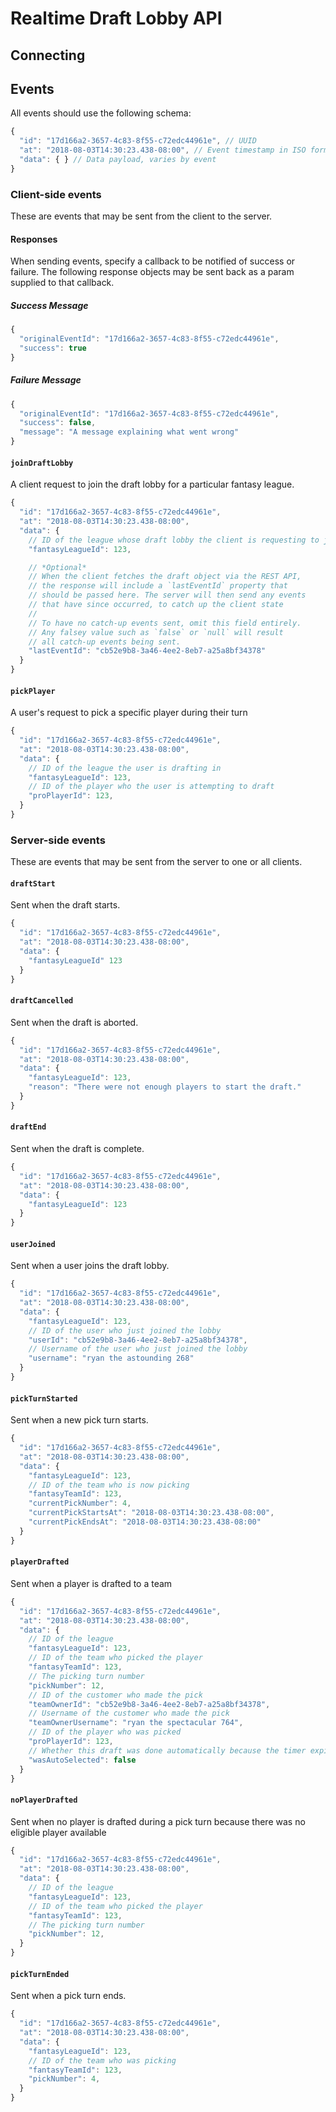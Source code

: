 # Realtime Draft Lobby API

## Connecting

## Events

All events should use the following schema:

```js
{
  "id": "17d166a2-3657-4c83-8f55-c72edc44961e", // UUID
  "at": "2018-08-03T14:30:23.438-08:00", // Event timestamp in ISO format with ms-precision
  "data": { } // Data payload, varies by event
}
```

### Client-side events

These are events that may be sent from the client to the server.

#### Responses

When sending events, specify a callback to be notified of success or failure.
The following response objects may be sent back as a param supplied to that callback.

##### Success Message
```js
{
  "originalEventId": "17d166a2-3657-4c83-8f55-c72edc44961e",
  "success": true
}
```

##### Failure Message
```js
{
  "originalEventId": "17d166a2-3657-4c83-8f55-c72edc44961e",
  "success": false,
  "message": "A message explaining what went wrong"
}
```

#### `joinDraftLobby`

A client request to join the draft lobby for a particular fantasy league.

```js
{
  "id": "17d166a2-3657-4c83-8f55-c72edc44961e",
  "at": "2018-08-03T14:30:23.438-08:00",
  "data": {
    // ID of the league whose draft lobby the client is requesting to join
    "fantasyLeagueId": 123,

    // *Optional*
    // When the client fetches the draft object via the REST API,
    // the response will include a `lastEventId` property that
    // should be passed here. The server will then send any events
    // that have since occurred, to catch up the client state
    //
    // To have no catch-up events sent, omit this field entirely.
    // Any falsey value such as `false` or `null` will result
    // all catch-up events being sent.
    "lastEventId": "cb52e9b8-3a46-4ee2-8eb7-a25a8bf34378"
  }
}
```

#### `pickPlayer`

A user's request to pick a specific player during their turn

```js
{
  "id": "17d166a2-3657-4c83-8f55-c72edc44961e",
  "at": "2018-08-03T14:30:23.438-08:00",
  "data": {
    // ID of the league the user is drafting in
    "fantasyLeagueId": 123,
    // ID of the player who the user is attempting to draft
    "proPlayerId": 123,
  }
}
```

### Server-side events

These are events that may be sent from the server to one or all clients.

#### `draftStart`

Sent when the draft starts.

```js
{
  "id": "17d166a2-3657-4c83-8f55-c72edc44961e",
  "at": "2018-08-03T14:30:23.438-08:00",
  "data": {
    "fantasyLeagueId" 123
  }
}
```

#### `draftCancelled`

Sent when the draft is aborted.

```js
{
  "id": "17d166a2-3657-4c83-8f55-c72edc44961e",
  "at": "2018-08-03T14:30:23.438-08:00",
  "data": {
    "fantasyLeagueId": 123,
    "reason": "There were not enough players to start the draft."
  }
}
```

#### `draftEnd`

Sent when the draft is complete.

```js
{
  "id": "17d166a2-3657-4c83-8f55-c72edc44961e",
  "at": "2018-08-03T14:30:23.438-08:00",
  "data": {
    "fantasyLeagueId": 123
  }
}
```

#### `userJoined`

Sent when a user joins the draft lobby.

```js
{
  "id": "17d166a2-3657-4c83-8f55-c72edc44961e",
  "at": "2018-08-03T14:30:23.438-08:00",
  "data": {
    "fantasyLeagueId": 123,
    // ID of the user who just joined the lobby
    "userId": "cb52e9b8-3a46-4ee2-8eb7-a25a8bf34378",
    // Username of the user who just joined the lobby
    "username": "ryan the astounding 268"
  }
}
```

#### `pickTurnStarted`

Sent when a new pick turn starts.

```js
{
  "id": "17d166a2-3657-4c83-8f55-c72edc44961e",
  "at": "2018-08-03T14:30:23.438-08:00",
  "data": {
    "fantasyLeagueId": 123,
    // ID of the team who is now picking
    "fantasyTeamId": 123,
    "currentPickNumber": 4,
    "currentPickStartsAt": "2018-08-03T14:30:23.438-08:00",
    "currentPickEndsAt": "2018-08-03T14:30:23.438-08:00"
  }
}
```

#### `playerDrafted`

Sent when a player is drafted to a team

```js
{
  "id": "17d166a2-3657-4c83-8f55-c72edc44961e",
  "at": "2018-08-03T14:30:23.438-08:00",
  "data": {
    // ID of the league
    "fantasyLeagueId": 123,
    // ID of the team who picked the player
    "fantasyTeamId": 123,
    // The picking turn number
    "pickNumber": 12,
    // ID of the customer who made the pick
    "teamOwnerId": "cb52e9b8-3a46-4ee2-8eb7-a25a8bf34378",
    // Username of the customer who made the pick
    "teamOwnerUsername": "ryan the spectacular 764",
    // ID of the player who was picked
    "proPlayerId": 123,
    // Whether this draft was done automatically because the timer expired
    "wasAutoSelected": false
  }
}
```

#### `noPlayerDrafted`

Sent when no player is drafted during a pick turn because there was no eligible player available

```js
{
  "id": "17d166a2-3657-4c83-8f55-c72edc44961e",
  "at": "2018-08-03T14:30:23.438-08:00",
  "data": {
    // ID of the league
    "fantasyLeagueId": 123,
    // ID of the team who picked the player
    "fantasyTeamId": 123,
    // The picking turn number
    "pickNumber": 12,
  }
}
```

#### `pickTurnEnded`

Sent when a pick turn ends.

```js
{
  "id": "17d166a2-3657-4c83-8f55-c72edc44961e",
  "at": "2018-08-03T14:30:23.438-08:00",
  "data": {
    "fantasyLeagueId": 123,
    // ID of the team who was picking
    "fantasyTeamId": 123,
    "pickNumber": 4,
  }
}
```

